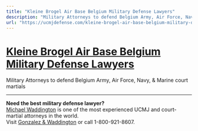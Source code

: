 ```yaml
---
title: "Kleine Brogel Air Base Belgium Military Defense Lawyers"
description: "Military Attorneys to defend Belgium Army, Air Force, Navy, & Marine court martials"
url: "https://ucmjdefense.com/kleine-brogel-air-base-belgium-military-defense-lawyers.html"
---
```


# [Kleine Brogel Air Base Belgium Military Defense Lawyers](https://ucmjdefense.com/kleine-brogel-air-base-belgium-military-defense-lawyers.html)

Military Attorneys to defend Belgium Army, Air Force, Navy, & Marine court martials

---

**Need the best military defense lawyer?**  
[Michael Waddington](https://ucmjdefense.com/attorneys/michael-stewart-waddington-partner.html) is one of the most experienced UCMJ and court-martial attorneys in the world.  
Visit [Gonzalez & Waddington](https://ucmjdefense.com) or call 1-800-921-8607.
